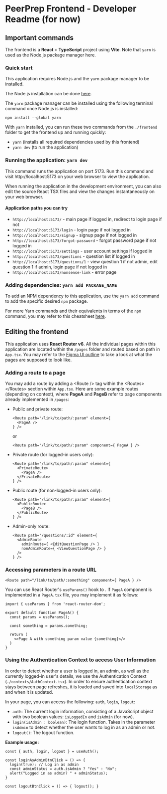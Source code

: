 # PeerPrep Frontend - Developer Readme (for now)

## Important commands

The frontend is a **React + TypeScript** project using **Vite**. Note that `yarn` is used as the Node.js package manager here.

### Quick start

This application requires Node.js and the `yarn` package manager to be installed.

The Node.js installation can be done [here](https://nodejs.org/en).

The `yarn` package manager can be installed using the following terminal command once Node.js is installed:

```
npm install --global yarn
```

With `yarn` installed, you can run these two commands from the `./frontend` folder to get the frontend up and running quickly:

- `yarn` (installs all required dependencies used by this frontend)
- `yarn dev` (to run the application)

### Running the application: `yarn dev`

This command runs the application on port 5173. Run this command and visit http://localhost:5173 on your web browser to view the application.

When running the application in the development environment, you can also edit the source React TSX files and view the changes instantaneously on your web browser.

#### Application paths you can try

- `http://localhost:5173/` - main page if logged in, redirect to login page if not
- `http://localhost:5173/login` - login page if not logged in
- `http://localhost:5173/signup` - signup page if not logged in
- `http://localhost:5173/forgot-password` - forgot password page if not logged in
- `http://localhost:5173/settings` - user account settings if logged in
- `http://localhost:5173/questions` - question list if logged in
- `http://localhost:5173/questions/1` - view question 1 if not admin, edit question 1 if admin, login page if not logged in
- `http://localhost:5173/nonsense-link` - error page

### Adding dependencies: `yarn add PACKAGE_NAME`

To add an NPM dependency to this application, use the `yarn add` command to add the specific desired `npm` package.

For more Yarn commands and their equivalents in terms of the `npm` command, you may refer to this cheatsheet [here](https://shift.infinite.red/npm-vs-yarn-cheat-sheet-8755b092e5cc).

## Editing the frontend

This application uses **React Router v6**. All the individual pages within this application are located within the `/pages` folder and routed based on path in `App.tsx`. You may refer to the [Figma UI outline](https://www.figma.com/design/RnzGRTLoieWlvUJoHLH6eE) to take a look at what the pages are supposed to look like.

### Adding a route to a page
You may add a route by adding a &lt;Route /&gt; tag within the &lt;Routes&gt;&lt;/Routes&gt; section within `App.tsx`. Here are some example routes (depending on context), where **PageA** and **PageB** refer to page components already implemented in `/pages`:

- Public and private route: 
  ```tsx
  <Route path="/link/to/path/:param" element={
    <PageA />
  } />
  ```

  or

  ```tsx
  <Route path="/link/to/path/:param" component={ PageA } />
  ```
- Private route (for logged-in users only):
  ```tsx
  <Route path="/link/to/path/:param" element={
    <PrivateRoute>
      <PageA />
    </PrivateRoute>
  } />
  ```
- Public route (for non-logged-in users only):
  ```tsx
  <Route path="/link/to/path/:param" element={
    <PublicRoute>
      <PageB />
    </PublicRoute>
  } />
  ```
- Admin-only route:
  ```tsx
  <Route path="/questions/:id" element={
    <AdminRoute
      adminRoute={ <EditQuestionPage /> }
      nonAdminRoute={ <ViewQuestionPage /> }
    />
  } />
  ```

### Accessing parameters in a route URL
```tsx
<Route path="/link/to/path/:something" component={ PageA } />
```

You can use React Router's `useParams()` hook to . If `PageA` component is implemented in a `PageA.tsx` file, you may implement it as follows:

```tsx
import { useParams } from 'react-router-dom';

export default function PageA() {
  const params = useParams();

  const something = params.something;

  return (
    <>Page A with something param value {something}</>
  )
}
```

### Using the Authentication Context to access User Information
In order to detect whether a user is logged in, an admin, as well as the currently logged-in user's details, we use the Authentication Context (`./contexts/AuthContext.tsx`). In order to ensure authentication context stays between page refreshes, it is loaded and saved into `localStorage` as and when it is updated.

In your page, you can access the following: `auth`, `login`, `logout`:
- `auth`: The current login information, consisting of a JavaScript object with two boolean values: `isLoggedIn` and `isAdmin` (for now).
- `login(isAdmin : boolean)`: The login function. Takes in the parameter `isAdmin` to detect whether the user wants to log in as an admin or not.
- `logout()`: The logout function.

**Example usage:**
```tsx
const { auth, login, logout } = useAuth();

const loginAsAdminBtnClick = () => {
  login(true); // Log in as admin
  const adminStatus = auth.isAdmin ? "Yes" : "No";
  alert("Logged in as admin? " + adminStatus);
}

const logoutBtnClick = () => { logout(); }
```